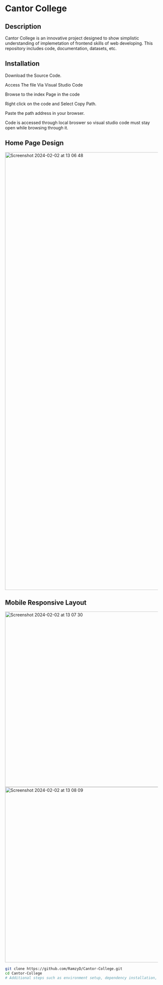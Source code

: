 # Cantor College

## Description
Cantor College is an innovative project designed to show simplistic understanding of implemetation of frontend skills of web developing. This repository includes code, documentation, datasets, etc.


## Installation
Download the Source Code.

Access The file Via Visual Studio Code

Browse to the index Page in the code

Right click on the code and Select Copy Path.

Paste the path address in your browser.

Code is accessed through local broswer so visual studio code must stay open while browsing through it.

## Home Page Design
<img width="1440" alt="Screenshot 2024-02-02 at 13 06 48" src="https://github.com/RamzyD/Cantor-College/assets/93335425/50fa9bc2-1a4d-4a59-b30b-f100c13af667">

## Mobile Responsive Layout
<img width="577" alt="Screenshot 2024-02-02 at 13 07 30" src="https://github.com/RamzyD/Cantor-College/assets/93335425/1d3d3093-3509-4d24-ab94-4261498bd77e">
<img width="577" alt="Screenshot 2024-02-02 at 13 08 09" src="https://github.com/RamzyD/Cantor-College/assets/93335425/db719082-c6ba-4f35-9f8c-0edcd158b15b">

```bash
git clone https://github.com/RamzyD/Cantor-College.git
cd Cantor-College
# Additional steps such as environment setup, dependency installation, etc.



